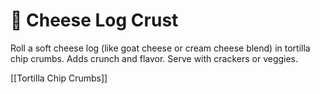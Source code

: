 # 🧀 Cheese Log Crust

Roll a soft cheese log (like goat cheese or cream cheese blend) in tortilla chip crumbs. Adds crunch and flavor. Serve with crackers or veggies.

[[Tortilla Chip Crumbs]]
